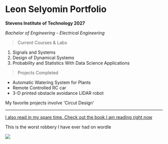 # Leon Selyomin Portfolio

**Stevens Institute of Technology 2027**

*Bachelor of Engineering - Electrical Engineering*

> Current Courses & Labs

1. Signals and Systems
2. Design of Dynamical Systems
3. Probability and Statistics With Data Science Applications
   
> Projects Completed

- Automatic Watering System for Plants
- Remote Controlled RC car
- 3-D printed obstacle avoidance LIDAR robot

My favorite projects involve 'Circut Design'

---

[I also read in my spare time. Check out the book I am reading right now](https://en.wikipedia.org/wiki/Blood_Meridian)

This is the worst robbery I have ever had on wordle

![](https://github.com/user-attachments/assets/1c2586d5-5063-40c2-9119-81fcc91a3ed1)
